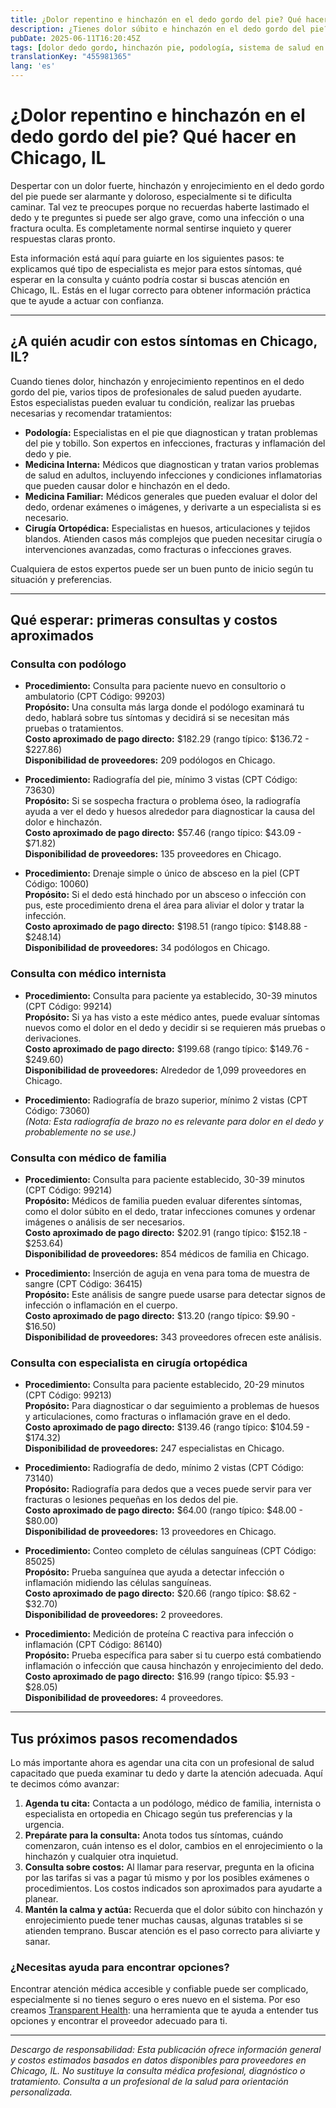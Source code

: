 ```yaml
---
title: ¿Dolor repentino e hinchazón en el dedo gordo del pie? Qué hacer en Chicago, IL  
description: ¿Tienes dolor súbito e hinchazón en el dedo gordo del pie? Descubre a qué especialista acudir y los costos aproximados del cuidado médico en Chicago, IL para recibir la ayuda adecuada rápidamente.  
pubDate: 2025-06-11T16:20:45Z
tags: [dolor dedo gordo, hinchazón pie, podología, sistema de salud en Chicago, costos médicos, guía de salud]
translationKey: "455981365"
lang: 'es'
---
```


# ¿Dolor repentino e hinchazón en el dedo gordo del pie? Qué hacer en Chicago, IL

Despertar con un dolor fuerte, hinchazón y enrojecimiento en el dedo gordo del pie puede ser alarmante y doloroso, especialmente si te dificulta caminar. Tal vez te preocupes porque no recuerdas haberte lastimado el dedo y te preguntes si puede ser algo grave, como una infección o una fractura oculta. Es completamente normal sentirse inquieto y querer respuestas claras pronto.

Esta información está aquí para guiarte en los siguientes pasos: te explicamos qué tipo de especialista es mejor para estos síntomas, qué esperar en la consulta y cuánto podría costar si buscas atención en Chicago, IL. Estás en el lugar correcto para obtener información práctica que te ayude a actuar con confianza.

---

## ¿A quién acudir con estos síntomas en Chicago, IL?

Cuando tienes dolor, hinchazón y enrojecimiento repentinos en el dedo gordo del pie, varios tipos de profesionales de salud pueden ayudarte. Estos especialistas pueden evaluar tu condición, realizar las pruebas necesarias y recomendar tratamientos:

- **Podología:** Especialistas en el pie que diagnostican y tratan problemas del pie y tobillo. Son expertos en infecciones, fracturas y inflamación del dedo y pie.
- **Medicina Interna:** Médicos que diagnostican y tratan varios problemas de salud en adultos, incluyendo infecciones y condiciones inflamatorias que pueden causar dolor e hinchazón en el dedo.
- **Medicina Familiar:** Médicos generales que pueden evaluar el dolor del dedo, ordenar exámenes o imágenes, y derivarte a un especialista si es necesario.
- **Cirugía Ortopédica:** Especialistas en huesos, articulaciones y tejidos blandos. Atienden casos más complejos que pueden necesitar cirugía o intervenciones avanzadas, como fracturas o infecciones graves.

Cualquiera de estos expertos puede ser un buen punto de inicio según tu situación y preferencias.

---

## Qué esperar: primeras consultas y costos aproximados

### Consulta con podólogo

- **Procedimiento:** Consulta para paciente nuevo en consultorio o ambulatorio (CPT Código: 99203)  
  **Propósito:** Una consulta más larga donde el podólogo examinará tu dedo, hablará sobre tus síntomas y decidirá si se necesitan más pruebas o tratamientos.  
  **Costo aproximado de pago directo:** $182.29 (rango típico: $136.72 - $227.86)  
  **Disponibilidad de proveedores:** 209 podólogos en Chicago.

- **Procedimiento:** Radiografía del pie, mínimo 3 vistas (CPT Código: 73630)  
  **Propósito:** Si se sospecha fractura o problema óseo, la radiografía ayuda a ver el dedo y huesos alrededor para diagnosticar la causa del dolor e hinchazón.  
  **Costo aproximado de pago directo:** $57.46 (rango típico: $43.09 - $71.82)  
  **Disponibilidad de proveedores:** 135 proveedores en Chicago.

- **Procedimiento:** Drenaje simple o único de absceso en la piel (CPT Código: 10060)  
  **Propósito:** Si el dedo está hinchado por un absceso o infección con pus, este procedimiento drena el área para aliviar el dolor y tratar la infección.  
  **Costo aproximado de pago directo:** $198.51 (rango típico: $148.88 - $248.14)  
  **Disponibilidad de proveedores:** 34 podólogos en Chicago.

### Consulta con médico internista

- **Procedimiento:** Consulta para paciente ya establecido, 30-39 minutos (CPT Código: 99214)  
  **Propósito:** Si ya has visto a este médico antes, puede evaluar síntomas nuevos como el dolor en el dedo y decidir si se requieren más pruebas o derivaciones.  
  **Costo aproximado de pago directo:** $199.68 (rango típico: $149.76 - $249.60)  
  **Disponibilidad de proveedores:** Alrededor de 1,099 proveedores en Chicago.

- **Procedimiento:** Radiografía de brazo superior, mínimo 2 vistas (CPT Código: 73060)  
  *(Nota: Esta radiografía de brazo no es relevante para dolor en el dedo y probablemente no se use.)*  

### Consulta con médico de familia

- **Procedimiento:** Consulta para paciente establecido, 30-39 minutos (CPT Código: 99214)  
  **Propósito:** Médicos de familia pueden evaluar diferentes síntomas, como el dolor súbito en el dedo, tratar infecciones comunes y ordenar imágenes o análisis de ser necesarios.  
  **Costo aproximado de pago directo:** $202.91 (rango típico: $152.18 - $253.64)  
  **Disponibilidad de proveedores:** 854 médicos de familia en Chicago.

- **Procedimiento:** Inserción de aguja en vena para toma de muestra de sangre (CPT Código: 36415)  
  **Propósito:** Este análisis de sangre puede usarse para detectar signos de infección o inflamación en el cuerpo.  
  **Costo aproximado de pago directo:** $13.20 (rango típico: $9.90 - $16.50)  
  **Disponibilidad de proveedores:** 343 proveedores ofrecen este análisis.

### Consulta con especialista en cirugía ortopédica

- **Procedimiento:** Consulta para paciente establecido, 20-29 minutos (CPT Código: 99213)  
  **Propósito:** Para diagnosticar o dar seguimiento a problemas de huesos y articulaciones, como fracturas o inflamación grave en el dedo.  
  **Costo aproximado de pago directo:** $139.46 (rango típico: $104.59 - $174.32)  
  **Disponibilidad de proveedores:** 247 especialistas en Chicago.

- **Procedimiento:** Radiografía de dedo, mínimo 2 vistas (CPT Código: 73140)  
  **Propósito:** Radiografía para dedos que a veces puede servir para ver fracturas o lesiones pequeñas en los dedos del pie.  
  **Costo aproximado de pago directo:** $64.00 (rango típico: $48.00 - $80.00)  
  **Disponibilidad de proveedores:** 13 proveedores en Chicago.

- **Procedimiento:** Conteo completo de células sanguíneas (CPT Código: 85025)  
  **Propósito:** Prueba sanguínea que ayuda a detectar infección o inflamación midiendo las células sanguíneas.  
  **Costo aproximado de pago directo:** $20.66 (rango típico: $8.62 - $32.70)  
  **Disponibilidad de proveedores:** 2 proveedores.

- **Procedimiento:** Medición de proteína C reactiva para infección o inflamación (CPT Código: 86140)  
  **Propósito:** Prueba específica para saber si tu cuerpo está combatiendo inflamación o infección que causa hinchazón y enrojecimiento del dedo.  
  **Costo aproximado de pago directo:** $16.99 (rango típico: $5.93 - $28.05)  
  **Disponibilidad de proveedores:** 4 proveedores.

---

## Tus próximos pasos recomendados

Lo más importante ahora es agendar una cita con un profesional de salud capacitado que pueda examinar tu dedo y darte la atención adecuada. Aquí te decimos cómo avanzar:

1. **Agenda tu cita:** Contacta a un podólogo, médico de familia, internista o especialista en ortopedia en Chicago según tus preferencias y la urgencia.
2. **Prepárate para la consulta:** Anota todos tus síntomas, cuándo comenzaron, cuán intenso es el dolor, cambios en el enrojecimiento o la hinchazón y cualquier otra inquietud.
3. **Consulta sobre costos:** Al llamar para reservar, pregunta en la oficina por las tarifas si vas a pagar tú mismo y por los posibles exámenes o procedimientos. Los costos indicados son aproximados para ayudarte a planear.
4. **Mantén la calma y actúa:** Recuerda que el dolor súbito con hinchazón y enrojecimiento puede tener muchas causas, algunas tratables si se atienden temprano. Buscar atención es el paso correcto para aliviarte y sanar.

### ¿Necesitas ayuda para encontrar opciones?

Encontrar atención médica accesible y confiable puede ser complicado, especialmente si no tienes seguro o eres nuevo en el sistema. Por eso creamos [Transparent Health](https://transparenthealth.ai): una herramienta que te ayuda a entender tus opciones y encontrar el proveedor adecuado para ti.

---

*Descargo de responsabilidad: Esta publicación ofrece información general y costos estimados basados en datos disponibles para proveedores en Chicago, IL. No sustituye la consulta médica profesional, diagnóstico o tratamiento. Consulta a un profesional de la salud para orientación personalizada.*